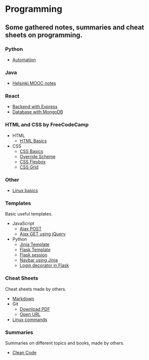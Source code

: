 # Programming

## Some gathered notes, summaries and cheat sheets on programming.

### Python

-   [Automation](https://github.com/banjoanton/notebook/blob/master/notes/python/python_automation.md)

### Java

-   [Helsinki MOOC notes](https://github.com/banjoanton/notebook/blob/master/notes/java/mooc.md)

### React

-   [Backend with Express](https://github.com/banjoanton/notebook/blob/master/notes/react/express.md)
-   [Database with MongoDB](https://github.com/banjoanton/notebook/blob/master/notes/react/mongodb.md)

### HTML and CSS by FreeCodeCamp

-   HTML
    -   [HTML Basics](https://github.com/banjoanton/notebook/blob/master/notes/frontend/html_basics.md)
-   CSS
    -   [CSS Basics](https://github.com/banjoanton/notebook/blob/master/notes/frontend/css_basics.md)
    -   [Override Scheme](https://github.com/banjoanton/notebook/blob/master/notes/frontend/override_scheme.md)
    -   [CSS Flexbox](https://github.com/banjoanton/notebook/blob/master/notes/frontend/css_flexbox.md)
    -   [CSS Grid](https://github.com/banjoanton/notebook/blob/master/notes/frontend/css_grid.md)

### Other

-   [Linux basics](https://github.com/banjoanton/notebook/blob/master/notes/linux/linux.md)

### Templates

Basic useful templates.

-   JavaScript
    -   [Ajax POST](https://github.com/banjoanton/notebook/blob/master/notes/templates/javascript/ajax.md)
    -   [Ajax GET using jQuery](https://github.com/banjoanton/notebook/blob/master/notes/templates/javascript/ajax_jquery.md)
-   Python
    -   [Jinja Template](https://github.com/banjoanton/notebook/blob/master/notes/templates/python/jinja.md)
    -   [Flask Template](https://github.com/banjoanton/notebook/blob/master/notes/templates/python/flask.md)
    -   [Flask session](https://github.com/banjoanton/notebook/blob/master/notes/templates/python/flask_session.md)
    -   [Navbar using Jinja](https://github.com/banjoanton/notebook/blob/master/notes/templates/python/navbar.md)
    -   [Login decorator in Flask](https://github.com/banjoanton/notebook/blob/master/notes/templates/python/login_decorator.md)

### Cheat Sheets

Cheat sheets made by others.

-   [Markdown](https://github.com/adam-p/markdown-here/wiki/Markdown-Cheatsheet)
-   Git
    -   [Download PDF](https://www.atlassian.com/dam/jcr:8132028b-024f-4b6b-953e-e68fcce0c5fa/atlassian-git-cheatsheet.pdf)
    -   [Open URL](https://imgur.com/a/jJbAnko)
-   [Linux commands](https://www.cheatography.com/davechild/cheat-sheets/linux-command-line/pdf/)

### Summaries

Summaries on different topics and books, made by others.

-   [Clean Code](https://github.com/jbarroso/clean-code)
